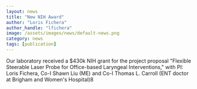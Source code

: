 ```yaml
---
layout: news
title: "New NIH Award"
author: "Loris Fichera"
author_handle: "lfichera"
image: /assets/images/news/default-news.png
category: news
tags: [publication]
---
```

Our laboratory received a $430k NIH grant for the project proposal
"Flexible Steerable Laser Probe for Office-based Laryngeal Interventions," with PI:
Loris Fichera, Co-I Shawn Liu (ME) and Co-I Thomas L. Carroll (ENT doctor at Brigham and Women's Hospital)8
